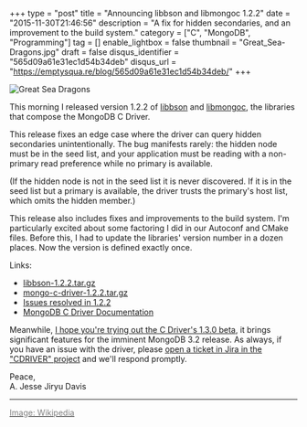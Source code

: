 +++
type = "post"
title = "Announcing libbson and libmongoc 1.2.2"
date = "2015-11-30T21:46:56"
description = "A fix for hidden secondaries, and an improvement to the build system."
category = ["C", "MongoDB", "Programming"]
tag = []
enable_lightbox = false
thumbnail = "Great_Sea-Dragons.jpg"
draft = false
disqus_identifier = "565d09a61e31ec1d54b34deb"
disqus_url = "https://emptysqua.re/blog/565d09a61e31ec1d54b34deb/"
+++

<p><img style="display:block; margin-left:auto; margin-right:auto;" src="Great_Sea-Dragons.jpg" alt="Great Sea Dragons" title="Great Sea Dragons" /></p>
<p>This morning I released version 1.2.2 of <a href="http://mongoc.org/libbson/current/">libbson</a> and <a href="http://mongoc.org/libmongoc/current/">libmongoc</a>, the libraries that compose the MongoDB C Driver.</p>
<p>This release fixes an edge case where the driver can query hidden secondaries unintentionally. The bug manifests rarely: the hidden node must be in the seed list, and your application must be reading with a non-primary read preference while no primary is available.</p>
<p>(If the hidden node is not in the seed list it is never discovered. If it is in the seed list but a primary is available, the driver trusts the primary's host list, which omits the hidden member.)</p>
<p>This release also includes fixes and improvements to the build system. I'm particularly excited about some factoring I did in our Autoconf and CMake files. Before this, I had to update the libraries' version number in a dozen places. Now the version is defined exactly once.</p>
<p>Links:</p>
<ul>
<li><a href="https://github.com/mongodb/libbson/releases/download/1.2.2/libbson-1.2.2.tar.gz">libbson-1.2.2.tar.gz</a></li>
<li><a href="https://github.com/mongodb/mongo-c-driver/releases/download/1.2.2/mongo-c-driver-1.2.2.tar.gz">mongo-c-driver-1.2.2.tar.gz</a></li>
<li><a href="https://jira.mongodb.org/issues/?jql=fixVersion%20%3D%201.2.2%20AND%20project%20%3D%20CDRIVER">Issues resolved in 1.2.2</a></li>
<li><a href="http://mongoc.org">MongoDB C Driver Documentation</a></li>
</ul>
<p>Meanwhile, <a href="/announcing-libbson-and-libmongoc-1-3-0-beta0/">I hope you're trying out the C Driver's 1.3.0 beta</a>, it brings significant features for the imminent MongoDB 3.2 release. As always, if you have an issue with the driver, please <a href="https://jira.mongodb.org/browse/CDRIVER">open a ticket in Jira in the "CDRIVER" project</a> and we'll respond promptly.</p>
<p>Peace,<br />
A. Jesse Jiryu Davis</p>
<hr />
<p><a href="https://en.wikipedia.org/wiki/Plesiosauria"><span style="color:gray">Image: Wikipedia</span></a></p>
